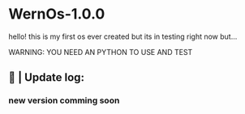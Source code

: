 # WernOs-1.0.0
hello! this is my first os ever created but its in testing right now but...

WARNING: YOU NEED AN PYTHON TO USE AND TEST

## 📢 | Update log:
### new version comming soon
